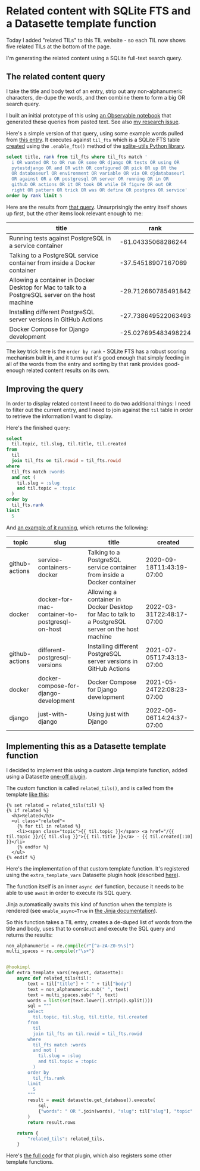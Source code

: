 # Related content with SQLite FTS and a Datasette template function

Today I added "related TILs" to this TIL website - so each TIL now shows five related TILs at the bottom of the page.

I'm generating the related content using a SQLite full-text search query.

## The related content query

I take the title and body text of an entry, strip out any non-alphanumeric characters, de-dupe the words, and then combine them to form a big OR search query.

I built an initial prototype of this using [an Observable notebook](https://observablehq.com/@simonw/turn-pasted-text-into-a-big-sqlite-fts-or-query) that generated these queries from pasted text. See also [my research issue](https://github.com/simonw/til/issues/50).

Here's a simple version of that query, using some example words pulled from [this entry](https://til.simonwillison.net/github-actions/postgresq-service-container). It executes against `til_fts` which is a SQLite FTS table [created](https://github.com/simonw/til/blob/cb62b8ab4c7b26ec7a895adea7f2d405b48686ba/build_database.py#L98-L100) using the `.enable_fts()` method of the [sqlite-utils Python library](https://sqlite-utils.datasette.io/en/stable/python-api.html#python-api-fts).
```sql
select title, rank from til_fts where til_fts match '
  i OR wanted OR to OR run OR some OR django OR tests OR using OR
  pytestdjango OR and OR with OR configured OR pick OR up OR the
  OR databaseurl OR environment OR variable OR via OR djdatabaseurl
  OR against OR a OR postgresql OR server OR running OR in OR
  github OR actions OR it OR took OR while OR figure OR out OR
  right OR pattern OR trick OR was OR define OR postgres OR service'
order by rank limit 5
```

Here are the results from [that query](https://til.simonwillison.net/tils?sql=select+title%2C+rank+from+til_fts+where+til_fts+match+%27%0D%0A++i+OR+wanted+OR+to+OR+run+OR+some+OR+django+OR+tests+OR+using+OR%0D%0A++pytestdjango+OR+and+OR+with+OR+configured+OR+pick+OR+up+OR+the%0D%0A++OR+databaseurl+OR+environment+OR+variable+OR+via+OR+djdatabaseurl%0D%0A++OR+against+OR+a+OR+postgresql+OR+server+OR+running+OR+in+OR%0D%0A++github+OR+actions+OR+it+OR+took+OR+while+OR+figure+OR+out+OR%0D%0A++right+OR+pattern+OR+trick+OR+was+OR+define+OR+postgres+OR+service%27%0D%0Aorder+by+rank+limit+5). Unsurprisingly the entry itself shows up first, but the other items look relevant enough to me:

title | rank
-- | --
Running tests against PostgreSQL in a service container | -61.04335068286244
Talking to a PostgreSQL service container from inside a Docker container | -37.54518907167069
Allowing a container in Docker Desktop for Mac to talk to a PostgreSQL server on the host machine | -29.712660785491842
Installing different PostgreSQL server versions in GitHub Actions | -27.738649522063493
Docker Compose for Django development | -25.027695483498224

The key trick here is the `order by rank` - SQLite FTS has a robust scoring mechanism built in, and it turns out it's good enough that simply feeding in all of the words from the entry and sorting by that rank provides good-enough related content results on its own.

## Improving the query

In order to display related content I need to do two additional things: I need to filter out the current entry, and I need to join against the `til` table in order to retrieve the information I want to display.

Here's the finished query:

```sql
select
  til.topic, til.slug, til.title, til.created
from
  til
  join til_fts on til.rowid = til_fts.rowid
where
  til_fts match :words
  and not (
    til.slug = :slug
    and til.topic = :topic
  )
order by
  til_fts.rank
limit
  5
```
And [an example of it running](https://til.simonwillison.net/tils?sql=select%0D%0A++til.topic%2C+til.slug%2C+til.title%2C+til.created%0D%0Afrom%0D%0A++til%0D%0A++join+til_fts+on+til.rowid+%3D+til_fts.rowid%0D%0Awhere%0D%0A++til_fts+match+%3Awords%0D%0A++and+not+(%0D%0A++++til.slug+%3D+%3Aslug%0D%0A++++and+til.topic+%3D+%3Atopic%0D%0A++)%0D%0Aorder+by%0D%0A++til_fts.rank%0D%0Alimit%0D%0A++5&words=i+OR+wanted+OR+to+OR+run+OR+some+OR+django+OR+tests+OR+using+OR+++pytestdjango+OR+and+OR+with+OR+configured+OR+pick+OR+up+OR+the+++OR+databaseurl+OR+environment+OR+variable+OR+via+OR+djdatabaseurl+++OR+against+OR+a+OR+postgresql+OR+server+OR+running+OR+in+OR+++github+OR+actions+OR+it+OR+took+OR+while+OR+figure+OR+out+OR+++right+OR+pattern+OR+trick+OR+was+OR+define+OR+postgres+OR+service&slug=postgresq-service-container&topic=github-actions), which returns the following:

topic | slug | title | created
-- | -- | -- | --
github-actions | service-containers-docker | Talking to a PostgreSQL service container from inside a Docker container | 2020-09-18T11:43:19-07:00
docker | docker-for-mac-container-to-postgresql-on-host | Allowing a container in Docker Desktop for Mac to talk to a PostgreSQL server on the host machine | 2022-03-31T22:48:17-07:00
github-actions | different-postgresql-versions | Installing different PostgreSQL server versions in GitHub Actions | 2021-07-05T17:43:13-07:00
docker | docker-compose-for-django-development | Docker Compose for Django development | 2021-05-24T22:08:23-07:00
django | just-with-django | Using just with Django | 2022-06-06T14:24:37-07:00

## Implementing this as a Datasette template function

I decided to implement this using a custom Jinja template function, added using a Datasette [one-off plugin](https://docs.datasette.io/en/stable/writing_plugins.html#writing-one-off-plugins).

The custom function is called `related_tils()`, and is called from the template [like this](https://github.com/simonw/til/blob/cb62b8ab4c7b26ec7a895adea7f2d405b48686ba/templates/pages/%7Btopic%7D/%7Bslug%7D.html#L37-L45):

```html+jinja
{% set related = related_tils(til) %}
{% if related %}
  <h3>Related</h3>
  <ul class="related">
    {% for til in related %}
    <li><span class="topic">{{ til.topic }}</span> <a href="/{{ til.topic }}/{{ til.slug }}">{{ til.title }}</a> - {{ til.created[:10] }}</li>
    {% endfor %}
  </ul>
{% endif %}
```
Here's the implementation of that custom template function. It's registered using the `extra_template_vars` Datasette plugin hook (described [here](https://docs.datasette.io/en/stable/plugin_hooks.html#extra-template-vars-template-database-table-columns-view-name-request-datasette)).

The function itself is an inner `async def` function, because it needs to be able to use `await` in order to execute its SQL query.

Jinja automatically awaits this kind of function when the template is rendered (see `enable_async=True` in [the Jinja documentation](https://jinja.palletsprojects.com/en/3.0.x/api/?highlight=enable_async#jinja2.Environment)).

So this function takes a TIL entry, creates a de-duped list of words from the title and body, uses that to construct and execute the SQL query and returns the results:

```python
non_alphanumeric = re.compile(r"[^a-zA-Z0-9\s]")
multi_spaces = re.compile(r"\s+")


@hookimpl
def extra_template_vars(request, datasette):
    async def related_tils(til):
        text = til["title"] + " " + til["body"]
        text = non_alphanumeric.sub(" ", text)
        text = multi_spaces.sub(" ", text)
        words = list(set(text.lower().strip().split()))
        sql = """
        select
          til.topic, til.slug, til.title, til.created
        from
          til
          join til_fts on til.rowid = til_fts.rowid
        where
          til_fts match :words
          and not (
            til.slug = :slug
            and til.topic = :topic
          )
        order by
          til_fts.rank
        limit
          5
        """
        result = await datasette.get_database().execute(
            sql,
            {"words": " OR ".join(words), "slug": til["slug"], "topic": til["topic"]},
        )
        return result.rows

    return {
        "related_tils": related_tils,
    }
```
Here's [the full code](https://github.com/simonw/til/blob/cb62b8ab4c7b26ec7a895adea7f2d405b48686ba/plugins/template_vars.py) for that plugin, which also registers some other template functions.
